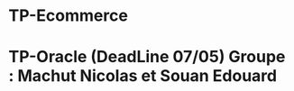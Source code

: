 TP-Ecommerce
============

TP-Oracle (DeadLine 07/05) 
Groupe : Machut Nicolas et Souan Edouard
============


